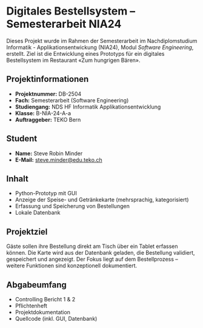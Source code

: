 # Digitales Bestellsystem – Semesterarbeit NIA24

Dieses Projekt wurde im Rahmen der Semesterarbeit im Nachdiplomstudium Informatik - Applikationsentwickung (NIA24), Modul *Software Engineering*, erstellt. Ziel ist die Entwicklung eines Prototyps für ein digitales Bestellsystem im Restaurant «Zum hungrigen Bären».

## Projektinformationen
- **Projektnummer:** DB-2504
- **Fach:** Semesterarbeit (Software Engineering)
- **Studiengang:** NDS HF Informatik Applikationsentwicklung
- **Klasse:** B-NIA-24-A-a
- **Auftraggeber:** TEKO Bern

## Student
- **Name:** Steve Robin Minder
- **E-Mail:** steve.minder@edu.teko.ch

## Inhalt
- Python-Prototyp mit GUI
- Anzeige der Speise- und Getränkekarte (mehrsprachig, kategorisiert)
- Erfassung und Speicherung von Bestellungen
- Lokale Datenbank

## Projektziel
Gäste sollen ihre Bestellung direkt am Tisch über ein Tablet erfassen können. Die Karte wird aus der Datenbank geladen, die Bestellung validiert, gespeichert und angezeigt. Der Fokus liegt auf dem Bestellprozess – weitere Funktionen sind konzeptionell dokumentiert.

## Abgabeumfang
- Controlling Bericht 1 & 2
- Pflichtenheft
- Projektdokumentation
- Quellcode (inkl. GUI, Datenbank)
